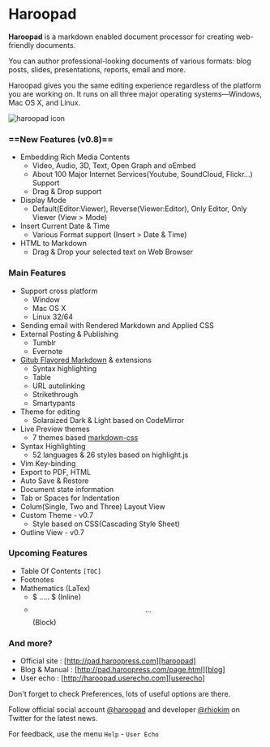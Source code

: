 # Haroopad

**Haroopad** is a markdown enabled document processor for creating web-friendly documents.

You can author professional-looking documents of various formats: blog posts, slides, presentations, reports, email and more.

Haroopad gives you the same editing experience regardless of the platform you are working on. It runs on all three major operating systems—Windows, Mac OS X, and Linux.

![haroopad icon](http://pad.haroopress.com/assets/images/logo-small.png)

### ==New Features (v0.8)==

* Embedding Rich Media Contents
	- Video, Audio, 3D, Text, Open Graph and oEmbed
	- About 100 Major Internet Services(Youtube, SoundCloud, Flickr...) Support
	- Drag & Drop support
* Display Mode
	- Default(Editor:Viewer), Reverse(Viewer:Editor), Only Editor, Only Viewer (View > Mode)
* Insert Current Date & Time
	- Various Format support (Insert > Date & Time)
* HTML to Markdown
	- Drag & Drop your selected text on Web Browser

### Main Features

* Support cross platform
  - Window
  - Mac OS X
  - Linux 32/64
* Sending email with Rendered Markdown and Applied CSS
* External Posting & Publishing
	- Tumblr
	- Evernote
* [Gitub Flavored Markdown](http://github.github.com/github-flavored-markdown/) & extensions
	- Syntax highlighting
	- Table
	- URL autolinking
	- Strikethrough
	- Smartypants
* Theme for editing
	- Solaraized Dark & Light based on CodeMirror
* Live Preview themes
	- 7 themes based [markdown-css](https://github.com/rhiokim/markdown-css)
* Syntax Highlighting
	- 52 languages & 26 styles based on highlight.js
* Vim Key-binding
* Export to PDF, HTML
* Auto Save & Restore
* Document state information
* Tab or Spaces for Indentation
* Colum(Single, Two and Three) Layout View
* Custom Theme - v0.7
  - Style based on CSS(Cascading Style Sheet)
* Outline View - v0.7

### Upcoming Features

* Table Of Contents `[TOC]`
* Footnotes
* Mathematics (LaTex)
	- $ ..... $ (Inline) 
	- $$ ... $$ (Block)

### And more?

* Official site : [http://pad.haroopress.com][haroopad]
* Blog & Manual : [http://pad.haroopress.com/page.html][blog]
* User echo : [http://haroopad.userecho.com][userecho]

Don't forget to check Preferences, lots of useful options are there.

Follow official social account [@haroopad](https://twitter.com/haroopad) and developer [@rhiokim](https://twitter.com/rhiokim) on Twitter for the latest news.

For feedback, use the menu `Help` - `User Echo`

[haroopad]: http://pad.haroopress.com
[blog]: http://pad.haroopress.com/page.html
[userecho]: http://haroopad.userecho.com